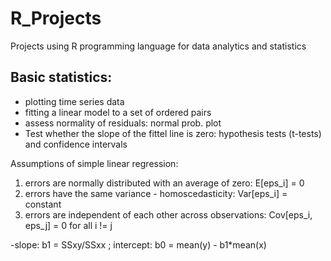 # R_Projects
Projects using R programming language for data analytics and statistics

## Basic statistics: 
- plotting time series data
- fitting a linear model to a set of ordered pairs
- assess normality of residuals: normal prob. plot 
- Test whether the slope of the fittel line is zero: hypothesis tests (t-tests) and confidence intervals

Assumptions of simple linear regression:
1. errors are normally distributed with an average of zero: E[eps_i] = 0
2. errors have the same variance - homoscedasticity: Var[eps_i] = constant
3. errors are independent of each other across observations: Cov[eps_i, eps_j] = 0 for all i != j

-slope: b1 = SSxy/SSxx ; intercept: b0 = mean(y) - b1*mean(x)



